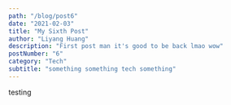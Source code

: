 ```yaml
---
path: "/blog/post6"
date: "2021-02-03"
title: "My Sixth Post"
author: "Liyang Huang"
description: "First post man it's good to be back lmao wow"
postNumber: "6"
category: "Tech"
subtitle: "something something tech something"
---
```


testing